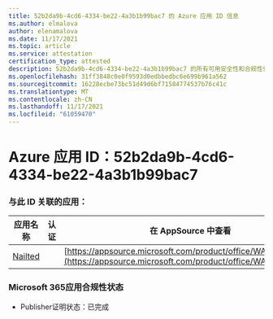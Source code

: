 ```yaml
---
title: 52b2da9b-4cd6-4334-be22-4a3b1b99bac7 的 Azure 应用 ID 信息
ms.author: elmalova
author: elenamalova
ms.date: 11/17/2021
ms.topic: article
ms.service: attestation
certification_type: attested
description: 52b2da9b-4cd6-4334-be22-4a3b1b99bac7 的所有可用安全性和合规性信息。
ms.openlocfilehash: 31ff3848c0e0f9593d0edbbedbc6e699b961a562
ms.sourcegitcommit: 16228ecbe73bc51d49d6bf71584774537b76c41c
ms.translationtype: MT
ms.contentlocale: zh-CN
ms.lasthandoff: 11/17/2021
ms.locfileid: "61059470"
---
```

# <a name="azure-app-id-52b2da9b-4cd6-4334-be22-4a3b1b99bac7"></a>Azure 应用 ID：52b2da9b-4cd6-4334-be22-4a3b1b99bac7


### <a name="apps-associated-with-this-id"></a>与此 ID 关联的应用：
| **应用名称** | **认证** | **在 AppSource 中查看** |
|--------------|---------------|-----------------------|
| [Nailted](https://docs.microsoft.com/microsoft-365-app-certification/forward/WA200003375) |  | [https://appsource.microsoft.com/product/office/WA200003375](https://appsource.microsoft.com/product/office/WA200003375) |

### <a name="microsoft-365-app-compliance-status"></a>Microsoft 365应用合规性状态
- Publisher证明状态：已完成
